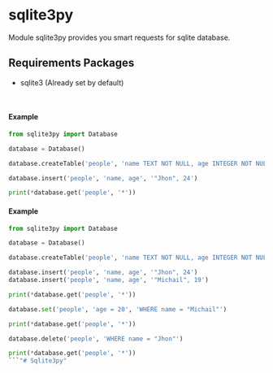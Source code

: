 sqlite3py
=========

Module sqlite3py provides you smart requests for sqlite database.

Requirements Packages
---------------------
- sqlite3 (Already set by default)

<br>

#### **Example**

```python
from sqlite3py import Database

database = Database()

database.createTable('people', 'name TEXT NOT NULL, age INTEGER NOT NULL')

database.insert('people', 'name, age', '"Jhon", 24')

print(*database.get('people', '*'))
```

#### **Example**

```python
from sqlite3py import Database

database = Database()

database.createTable('people', 'name TEXT NOT NULL, age INTEGER NOT NULL')

database.insert('people', 'name, age', '"Jhon", 24')
database.insert('people', 'name, age', '"Michail", 19')

print(*database.get('people', '*'))

database.set('people', 'age = 20', 'WHERE name = "Michail"')

print(*database.get('people', '*'))

database.delete('people', 'WHERE name = "Jhon"')

print(*database.get('people', '*'))
```"# Sqlite3py" 

